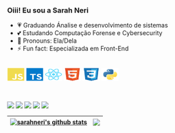 ### Oiii! Eu sou a Sarah Neri

- 💗 Graduando Ánalise e desenvolvimento de sistemas 
- 💕 Estudando Computação Forense e Cybersecurity
- 💞 Pronouns: Ela/Dela
- ⚡ Fun fact: Especializada em Front-End

<div style="display: inline_block"><br>
  <img align="center" alt="Rafa-Js" height="30" width="40" src="https://raw.githubusercontent.com/devicons/devicon/master/icons/javascript/javascript-plain.svg">
  <img align="center" alt="Rafa-Ts" height="30" width="40" src="https://raw.githubusercontent.com/devicons/devicon/master/icons/typescript/typescript-plain.svg">
  <img align="center" alt="Rafa-React" height="30" width="40" src="https://raw.githubusercontent.com/devicons/devicon/master/icons/react/react-original.svg">
  <img align="center" alt="Rafa-HTML" height="30" width="40" src="https://raw.githubusercontent.com/devicons/devicon/master/icons/html5/html5-original.svg">
  <img align="center" alt="Rafa-CSS" height="30" width="40" src="https://raw.githubusercontent.com/devicons/devicon/master/icons/css3/css3-original.svg">
  <img align="center" alt="Rafa-Python" height="30" width="40" src="https://raw.githubusercontent.com/devicons/devicon/master/icons/python/python-original.svg">
<br> <br> <br> 
                    
</div>
 
<div> 

  <a href="https://instagram.com/sarahhneri" target="_blank"><img src="https://img.shields.io/badge/-Instagram-%23E4405F?style=for-the-badge&logo=instagram&logoColor=white" target="_blank"></a>
 	<a href="https://www.twitch.tv/sarahneri" target="_blank"><img src="https://img.shields.io/badge/Twitch-9146FF?style=for-the-badge&logo=twitch&logoColor=white" target="_blank"></a>
 <a href="https://https://discord.com/channels/@me" target="_blank"><img src="https://img.shields.io/badge/Discord-7289DA?style=for-the-badge&logo=discord&logoColor=white" target="_blank"></a> 
  <a href = "mailto:sarahhneri73@gmail.com"><img src="https://img.shields.io/badge/-Gmail-%23333?style=for-the-badge&logo=gmail&logoColor=white" target="_blank"></a>
  <a href="https://https://www.linkedin.com/in/sarah-neri-7b9b65211/" target="_blank"><img src="https://img.shields.io/badge/-LinkedIn-%230077B5?style=for-the-badge&logo=linkedin&logoColor=white" target="_blank"></a> 

  
</div>


 <a href="https://github.com/sarahneri/github-readme-stats"><img align="center" src="https://github-readme-stats.vercel.app/api?username=sarahneri&show_icons=true&include_all_commits=true&theme=buefy&hide_border=true" alt="sarahneri's github stats" /></a> | <a href="https://github.com/sarahneri/github-readme-stats"><img align="center" src="https://github-readme-stats.vercel.app/api/top-langs/?username=sarahneri&layout=compact&theme=dark_border=true" /></a> |
| ------------- | ------------- |
